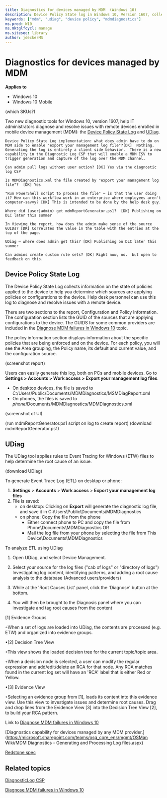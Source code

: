 ```yaml
---
title: Diagnostics for devices managed by MDM  (Windows 10)
description: Device Policy State log in Windows 10, Version 1607, collects info about policies.
keywords: ["mdm", "udiag", "device policy", "mdmdiagnostics"]
ms.prod: W10
ms.mktglfcycl: manage
ms.sitesec: library
author: jdeckerMS
---
```


# Diagnostics for devices managed by MDM 

**Applies to**

-   Windows 10
-   Windows 10 Mobile

(which SKUs?)

Two new diagnostic tools for Windows 10, version 1607, help IT administrators diagnose and resolve issues with remote devices enrolled in mobile device management (MDM): the [Device Policy State Log](#device-policy-state-log) and [UDiag](#udiag).



	Device Policy State Log implementation: what does admin have to do on MDM side to enable "export your management log file"?[DK]  Nothing.  Generating the log is entirely a client side behavior.  There is a new capability in the Diagnostic Log CSP that will enable a MDM ISV to trigger generation and capture of the log over the MDM channel. 

	Can admin pull logs without user action? [DK] Yes via the diagnostic log CSP

	Is MDMDiagnostics.xml the file created by "export your management log file"?  [DK] Yes 

	"Run PowerShell script to process the file" – is that the user doing it? How can this workflow work in an enterprise where employees aren't computer-savvy? [DK] This is intended to be done by the help desk guy.  

	Where did (user|admin) get mdmReportGenerator.ps1?  [DK] Publishing on DLC later this summer

	In Viewing the report, how does the admin make sense of the source GUIDs? [DK] Correlates the value in the table with the entries at the top of the page. 

	UDiag – where does admin get this? [DK] Publishing on DLC later this summer

	Can admins create custom rule sets? [DK] Right now, no.  but open to feedback on this. 


## Device Policy State Log

The Device Policy State Log collects information on the state of policies applied to the device to help you determine which sources are applying policies or configurations to the device. Help desk personnel can use this log to diagnose and resolve issues with a remote device. 

There are two sections to the report, Configuration and Policy Information.  The configuration section lists the GUID of the sources that are applying configurations to the device. The GUIDS for some common providers are included in the [Diagnose MDM failures in Windows 10](https://msdn.microsoft.com/en-us/library/windows/hardware/mt632120.aspx) topic. 

The policy information section displays information about the specific policies that are being enforced and on the device.  For each policy, you will see the Area grouping, the Policy name, its default and current value, and the configuration source.

(screenshot report)

Users can easily generate this log, both on PCs and mobile devices. Go to **Settings > Accounts > Work access > Export your management log files**.

- On desktop devices, the file is saved to C:/Users/Public/Documents/MDMDiagnostics/MSMDiagReport.xml
- On phones, the files is saved to *phone*/Documents/MDMDiagnostics/MDMDiagnostics.xml

(screenshot of UI)

(run mdmReportGenerator.ps1 script on log to create report)
(download mdmReportGenerator.ps1)




## UDiag

The UDiag tool applies rules to Event Tracing for Windows (ETW) files to help determine the root cause of an issue. 

(download UDiag)

To generate Event Trace Log (ETL) on desktop or phone:
1. **Settings** > **Accounts** > **Work access** > **Export your management log files**
2. File is saved:
    - on desktop: Clicking on **Export** will generate the diagnostic log file, and save it in C:\Users\Public\Documents\MDMDiagnostics
    - on phone: Copy the file from the phone
        - Either connect phone to PC and copy the file from Phone\Documents\MDMDiagnostics
        OR
        - Mail the log file from your phone by selecting the file from This Device\Documents\MDMDiagnostics

To analyze ETL using UDiag
1. Open UDiag, and select Device Management.
2. Select your source for the log files ("cab of logs" or "directory of logs")
Investigating log content, identifying patterns, and adding a root cause analysis to the database (Advanced users/providers) 


1. While at the 'Root Causes List' panel, click the 'Diagnose' button at the bottom. 


2. You will then be brought to the Diagnosis panel where you can investigate and tag root causes from the content

[1] Evidence Groups


◦When a set of logs are loaded into UDiag, the contents are processed (e.g. ETW) and organized into evidence groups. 


•[2] Decision Tree View


◦This view shows the loaded decision tree for the current topic/topic area.

◦When a decision node is selected, a user can modify the regular expression and add/edit/delete an RCA for that node. Any RCA matches found in the current log set will have an 'RCA' label that is either Red or Yellow.

•[3] Evidence View


◦Selecting an evidence group from [1], loads its content into this evidence view. Use this view to investigate issues and determine root causes. Drag and drop lines from the Evidence View [3] into the Decision Tree View [2], to build your RCA pattern.



 

	

Link to [Diagnose MDM failures in Windows 10](https://msdn.microsoft.com/en-us/library/windows/hardware/mt632120%28v=vs.85%29.aspx)

[Diagnostics capability for devices managed by any MDM provider.](https://microsoft.sharepoint.com/teams/osg_core_ens/mgmt/OSMan Wiki/MDM Diagnostics - Generating and Processing Log files.aspx)

[Redstone spec](https://microsoft.sharepoint.com/teams/specstore/_layouts/15/WopiFrame.aspx?sourcedoc=%7b7E8742A2-03A1-451C-BA07-F2573B044CBF%7d&file=DM%20-%20MDM%20Diagnostics-RS.docx&action=default&DefaultItemOpen=1)

## Related topics

[DiagnosticLog CSP](https://msdn.microsoft.com/en-us/library/windows/hardware/mt219118.aspx)

[Diagnose MDM failures in Windows 10](https://msdn.microsoft.com/en-us/library/windows/hardware/mt632120.aspx)